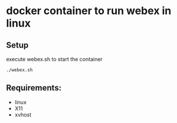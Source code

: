 # docker container to run webex in linux

## Setup

execute webex.sh to start the container

```
./webex.sh
```

## Requirements:

- linux
- X11
- xvhost
